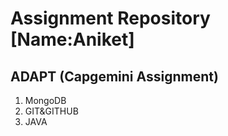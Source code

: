 # Assignment Repository [Name:Aniket]
## ADAPT (Capgemini Assignment)
1) MongoDB
2) GIT&GITHUB
3) JAVA
